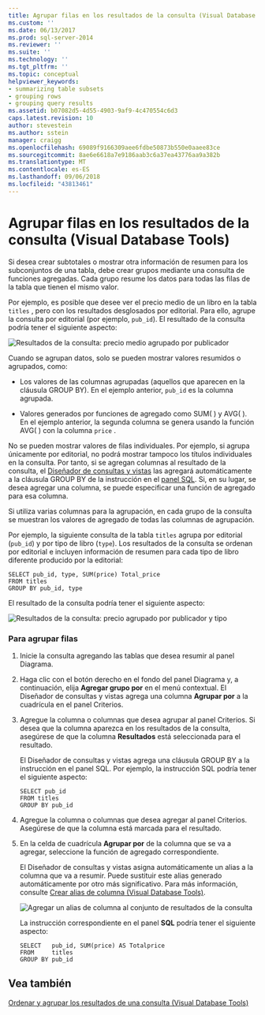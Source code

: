 ```yaml
---
title: Agrupar filas en los resultados de la consulta (Visual Database Tools) | Microsoft Docs
ms.custom: ''
ms.date: 06/13/2017
ms.prod: sql-server-2014
ms.reviewer: ''
ms.suite: ''
ms.technology: ''
ms.tgt_pltfrm: ''
ms.topic: conceptual
helpviewer_keywords:
- summarizing table subsets
- grouping rows
- grouping query results
ms.assetid: b07082d5-4d55-4903-9af9-4c470554c6d3
caps.latest.revision: 10
author: stevestein
ms.author: sstein
manager: craigg
ms.openlocfilehash: 69089f9166309aee6fdbe50873b550e0aaee83ce
ms.sourcegitcommit: 8ae6e6618a7e9186aab3c6a37ea43776aa9a382b
ms.translationtype: MT
ms.contentlocale: es-ES
ms.lasthandoff: 09/06/2018
ms.locfileid: "43813461"
---
```

# <a name="group-rows-in-query-results-visual-database-tools"></a>Agrupar filas en los resultados de la consulta (Visual Database Tools)
  Si desea crear subtotales o mostrar otra información de resumen para los subconjuntos de una tabla, debe crear grupos mediante una consulta de funciones agregadas. Cada grupo resume los datos para todas las filas de la tabla que tienen el mismo valor.  
  
 Por ejemplo, es posible que desee ver el precio medio de un libro en la tabla `titles` , pero con los resultados desglosados por editorial. Para ello, agrupe la consulta por editorial (por ejemplo, `pub_id`). El resultado de la consulta podría tener el siguiente aspecto:  
  
 ![Resultados de la consulta: precio medio agrupado por publicador](../../database-engine/media//dv3w9e1.gif "Resultados de la consulta: precio medio agrupado por publicador")  
  
 Cuando se agrupan datos, solo se pueden mostrar valores resumidos o agrupados, como:  
  
-   Los valores de las columnas agrupadas (aquellos que aparecen en la cláusula GROUP BY). En el ejemplo anterior, `pub_id` es la columna agrupada.  
  
-   Valores generados por funciones de agregado como SUM( ) y AVG( ). En el ejemplo anterior, la segunda columna se genera usando la función AVG( ) con la columna `price` .  
  
 No se pueden mostrar valores de filas individuales. Por ejemplo, si agrupa únicamente por editorial, no podrá mostrar tampoco los títulos individuales en la consulta. Por tanto, si se agregan columnas al resultado de la consulta, el [Diseñador de consultas y vistas](visual-database-tools.md) las agregará automáticamente a la cláusula GROUP BY de la instrucción en el [panel SQL](sql-pane-visual-database-tools.md). Si, en su lugar, se desea agregar una columna, se puede especificar una función de agregado para esa columna.  
  
 Si utiliza varias columnas para la agrupación, en cada grupo de la consulta se muestran los valores de agregado de todas las columnas de agrupación.  
  
 Por ejemplo, la siguiente consulta de la tabla `titles` agrupa por editorial (`pub_id`) y por tipo de libro (`type`). Los resultados de la consulta se ordenan por editorial e incluyen información de resumen para cada tipo de libro diferente producido por la editorial:  
  
```  
SELECT pub_id, type, SUM(price) Total_price  
FROM titles  
GROUP BY pub_id, type  
```  
  
 El resultado de la consulta podría tener el siguiente aspecto:  
  
 ![Resultados de la consulta: precio agrupado por publicador y tipo](../../database-engine/media//dv3w9e2.gif "Resultados de la consulta: precio agrupado por publicador y tipo")  
  
### <a name="to-group-rows"></a>Para agrupar filas  
  
1.  Inicie la consulta agregando las tablas que desea resumir al panel Diagrama.  
  
2.  Haga clic con el botón derecho en el fondo del panel Diagrama y, a continuación, elija **Agregar grupo por** en el menú contextual. El Diseñador de consultas y vistas agrega una columna **Agrupar por** a la cuadrícula en el panel Criterios.  
  
3.  Agregue la columna o columnas que desea agrupar al panel Criterios. Si desea que la columna aparezca en los resultados de la consulta, asegúrese de que la columna **Resultados** está seleccionada para el resultado.  
  
     El Diseñador de consultas y vistas agrega una cláusula GROUP BY a la instrucción en el panel SQL. Por ejemplo, la instrucción SQL podría tener el siguiente aspecto:  
  
    ```  
    SELECT pub_id  
    FROM titles  
    GROUP BY pub_id  
    ```  
  
4.  Agregue la columna o columnas que desea agregar al panel Criterios. Asegúrese de que la columna está marcada para el resultado.  
  
5.  En la celda de cuadrícula **Agrupar por** de la columna que se va a agregar, seleccione la función de agregado correspondiente.  
  
     El Diseñador de consultas y vistas asigna automáticamente un alias a la columna que va a resumir. Puede sustituir este alias generado automáticamente por otro más significativo. Para más información, consulte [Crear alias de columna &#40;Visual Database Tools&#41;](create-column-aliases-visual-database-tools.md).  
  
     ![Agregar un alias de columna al conjunto de resultados de la consulta](../../database-engine/media//dv3w9e3.gif "Agregar un alias de columna al conjunto de resultados de la consulta")  
  
     La instrucción correspondiente en el panel **SQL** podría tener el siguiente aspecto:  
  
    ```  
    SELECT   pub_id, SUM(price) AS Totalprice  
    FROM     titles  
    GROUP BY pub_id  
    ```  
  
## <a name="see-also"></a>Vea también  
 [Ordenar y agrupar los resultados de una consulta &#40;Visual Database Tools&#41;](sort-and-group-query-results-visual-database-tools.md)  
  
  
